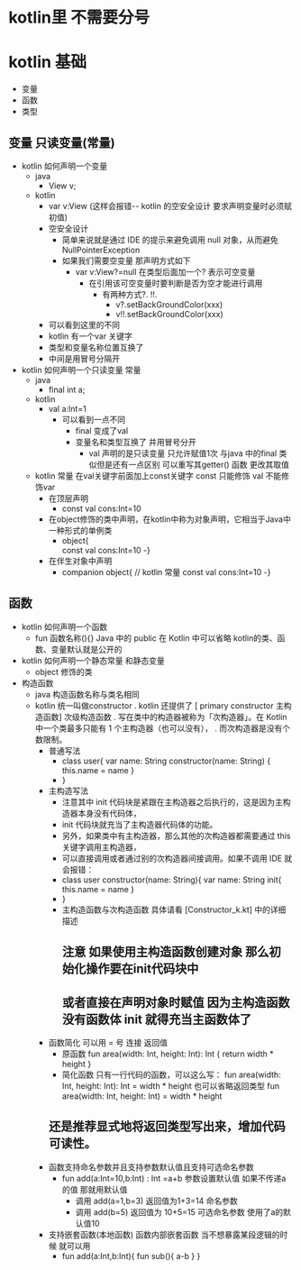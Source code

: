 # kotlin里 不需要分号 
# kotlin 基础  
   - 变量 
   - 函数
   - 类型
## 变量 只读变量(常量)
   * kotlin 如何声明一个变量
     - java 
       - View v;
     - kotlin
       - var v:View (这样会报错-- kotlin 的空安全设计 要求声明变量时必须赋初值)
        - 空安全设计
            - 简单来说就是通过 IDE 的提示来避免调用 null 对象，从而避免 NullPointerException
            - 如果我们需要空变量 那声明方式如下
                - var v:View?=null  在类型后面加一个? 表示可空变量
                  - 在引用该可空变量时要判断是否为空才能进行调用
                    - 有两种方式?. !!.
                      - v?.setBackGroundColor(xxx)
                      - v!!.setBackGroundColor(xxx)
       * 可以看到这里的不同
        - kotlin 有一个var 关键字
        - 类型和变量名称位置互换了
        - 中间是用冒号分隔开
   * kotlin 如何声明一个只读变量 常量
     - java 
       - final int a;
     - kotlin 
       - val a:Int=1
         * 可以看到一点不同
            - final 变成了val
            - 变量名和类型互换了 并用冒号分开
               - val 声明的是只读变量 只允许赋值1次 与java 中的final 类似但是还有一点区别
                 可以重写其getter() 函数 更改其取值
     - kotlin 常量  在val关键字前面加上const关键字 const 只能修饰 val 不能修饰var
         - 在顶层声明 
            - const val cons:Int=10
         - 在object修饰的类中声明，在kotlin中称为对象声明，它相当于Java中一种形式的单例类
            - object{      
               const val cons:Int=10
            -}         
         - 在伴生对象中声明 
             - companion object{
                // kotlin 常量
                const val cons:Int=10
              -}         
## 函数
   * kotlin 如何声明一个函数
     -   fun 函数名称(){} Java 中的 public 在 Kotlin 中可以省略 kotlin的类、函数、变量默认就是公开的
   * kotlin 如何声明一个静态常量 和静态变量 
     - object 修饰的类        
   * 构造函数
     - java 构造函数名称与类名相同
     - kotlin 统一叫做constructor
         . kotlin 还提供了 [ primary constructor 主构造函数] 次级构造函数
         . 写在类中的构造器被称为「次构造器」。在 Kotlin 中一个类最多只能有 1 个主构造器（也可以没有），
         . 而次构造器是没有个数限制。
        * 普通写法
            - class user{
                    var name: String
                    constructor(name: String) {
                        this.name = name
                    }
            - }
        * 主构造写法
            * 注意其中 init 代码块是紧跟在主构造器之后执行的，这是因为主构造器本身没有代码体，
            * init 代码块就充当了主构造器代码体的功能。
            * 另外，如果类中有主构造器，那么其他的次构造器都需要通过 this 关键字调用主构造器，
            * 可以直接调用或者通过别的次构造器间接调用。如果不调用 IDE 就会报错：
          - class user constructor(name: String){
                var name: String
                init{
                    this.name = name
                }
          - }
          * 主构造函数与次构造函数
            具体请看 [Constructor_k.kt] 中的详细描述
            ## 注意 如果使用主构造函数创建对象 那么初始化操作要在init代码块中
            ## 或者直接在声明对象时赋值  因为主构造函数没有函数体 init 就得充当主函数体了
        * 函数简化 可以用 = 号 连接 返回值 
            - 原函数
            fun area(width: Int, height: Int): Int {
                return width * height
            }
            - 简化函数
              只有一行代码的函数，可以这么写：
            fun area(width: Int, height: Int): Int = width * height
              也可以省略返回类型
            fun area(width: Int, height: Int) = width * height
            ## 还是推荐显式地将返回类型写出来，增加代码可读性。
        * 函数支持命名参数并且支持参数默认值且支持可选命名参数
          - fun add(a:Int=10,b:Int) : Int =a+b  参数设置默认值 如果不传递a的值 那就用默认值
             - 调用  add(a=1,b=3) 返回值为1+3=14 命名参数
             - 调用  add(b=5)   返回值为 10+5=15 可选命名参数 使用了a的默认值10 
        * 支持嵌套函数(本地函数) 函数内部嵌套函数 当不想暴露某段逻辑的时候 就可以用
          - fun add(a:Int,b:Int){
                fun sub(){
                    a-b
                }
           }